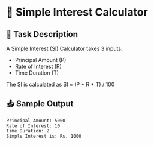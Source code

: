 # 🚀 Simple Interest Calculator

## 📝 Task Description
A Simple Interest (SI) Calculator takes 3 inputs: 
- Principal Amount (P)
- Rate of Interest (R)
- Time Duration (T)

The SI is calculated as
SI = (P * R * T) / 100

## 📤 Sample Output
```
Principal Amount: 5000
Rate of Interest: 10
Time Duration: 2
Simple Interest is: Rs. 1000 
```
